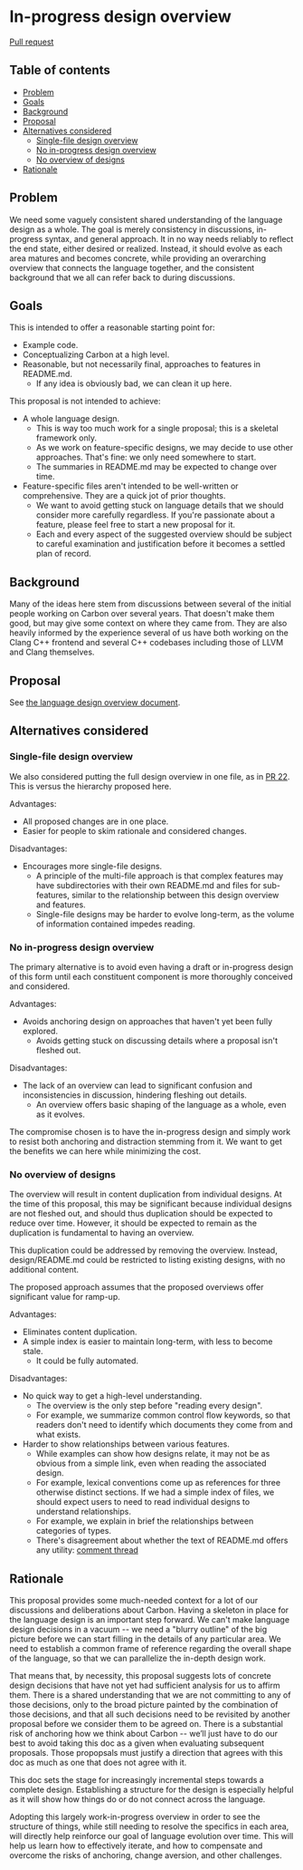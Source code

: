 # In-progress design overview

<!--
Part of the Carbon Language project, under the Apache License v2.0 with LLVM
Exceptions. See /LICENSE for license information.
SPDX-License-Identifier: Apache-2.0 WITH LLVM-exception
-->

[Pull request](https://github.com/carbon-language/carbon-lang/pull/83)

<!-- toc -->

## Table of contents

-   [Problem](#problem)
-   [Goals](#goals)
-   [Background](#background)
-   [Proposal](#proposal)
-   [Alternatives considered](#alternatives-considered)
    -   [Single-file design overview](#single-file-design-overview)
    -   [No in-progress design overview](#no-in-progress-design-overview)
    -   [No overview of designs](#no-overview-of-designs)
-   [Rationale](#rationale)

<!-- tocstop -->

## Problem

We need some vaguely consistent shared understanding of the language design as a
whole. The goal is merely consistency in discussions, in-progress syntax, and
general approach. It in no way needs reliably to reflect the end state, either
desired or realized. Instead, it should evolve as each area matures and becomes
concrete, while providing an overarching overview that connects the language
together, and the consistent background that we all can refer back to during
discussions.

## Goals

This is intended to offer a reasonable starting point for:

-   Example code.
-   Conceptualizing Carbon at a high level.
-   Reasonable, but not necessarily final, approaches to features in README.md.
    -   If any idea is obviously bad, we can clean it up here.

This proposal is not intended to achieve:

-   A whole language design.
    -   This is way too much work for a single proposal; this is a skeletal
        framework only.
    -   As we work on feature-specific designs, we may decide to use other
        approaches. That's fine: we only need somewhere to start.
    -   The summaries in README.md may be expected to change over time.
-   Feature-specific files aren't intended to be well-written or comprehensive.
    They are a quick jot of prior thoughts.
    -   We want to avoid getting stuck on language details that we should
        consider more carefully regardless. If you're passionate about a
        feature, please feel free to start a new proposal for it.
    -   Each and every aspect of the suggested overview should be subject to
        careful examination and justification before it becomes a settled plan
        of record.

## Background

Many of the ideas here stem from discussions between several of the initial
people working on Carbon over several years. That doesn't make them good, but
may give some context on where they came from. They are also heavily informed by
the experience several of us have both working on the Clang C++ frontend and
several C++ codebases including those of LLVM and Clang themselves.

## Proposal

See [the language design overview document](/docs/design/README.md).

## Alternatives considered

### Single-file design overview

We also considered putting the full design overview in one file, as in
[PR 22](https://github.com/carbon-language/carbon-lang/pull/22). This is versus
the hierarchy proposed here.

Advantages:

-   All proposed changes are in one place.
-   Easier for people to skim rationale and considered changes.

Disadvantages:

-   Encourages more single-file designs.
    -   A principle of the multi-file approach is that complex features may have
        subdirectories with their own README.md and files for sub-features,
        similar to the relationship between this design overview and features.
    -   Single-file designs may be harder to evolve long-term, as the volume of
        information contained impedes reading.

### No in-progress design overview

The primary alternative is to avoid even having a draft or in-progress design of
this form until each constituent component is more thoroughly conceived and
considered.

Advantages:

-   Avoids anchoring design on approaches that haven't yet been fully explored.
    -   Avoids getting stuck on discussing details where a proposal isn't
        fleshed out.

Disadvantages:

-   The lack of an overview can lead to significant confusion and
    inconsistencies in discussion, hindering fleshing out details.
    -   An overview offers basic shaping of the language as a whole, even as it
        evolves.

The compromise chosen is to have the in-progress design and simply work to
resist both anchoring and distraction stemming from it. We want to get the
benefits we can here while minimizing the cost.

### No overview of designs

The overview will result in content duplication from individual designs. At the
time of this proposal, this may be significant because individual designs are
not fleshed out, and should thus duplication should be expected to reduce over
time. However, it should be expected to remain as the duplication is fundamental
to having an overview.

This duplication could be addressed by removing the overview. Instead,
design/README.md could be restricted to listing existing designs, with no
additional content.

The proposed approach assumes that the proposed overviews offer significant
value for ramp-up.

Advantages:

-   Eliminates content duplication.
-   A simple index is easier to maintain long-term, with less to become stale.
    -   It could be fully automated.

Disadvantages:

-   No quick way to get a high-level understanding.
    -   The overview is the only step before "reading every design".
    -   For example, we summarize common control flow keywords, so that readers
        don't need to identify which documents they come from and what exists.
-   Harder to show relationships between various features.
    -   While examples can show how designs relate, it may not be as obvious
        from a simple link, even when reading the associated design.
    -   For example, lexical conventions come up as references for three
        otherwise distinct sections. If we had a simple index of files, we
        should expect users to need to read individual designs to understand
        relationships.
    -   For example, we explain in brief the relationships between categories of
        types.
    -   There's disagreement about whether the text of README.md offers any
        utility:
        [comment thread](https://github.com/carbon-language/carbon-lang/pull/83/files/25437de9e61b3a15e8ddde67b6297f1795922355..97da855dbe6023930e02473af46abea03af991e7#r444487049)

## Rationale

This proposal provides some much-needed context for a lot of our discussions and
deliberations about Carbon. Having a skeleton in place for the language design
is an important step forward. We can't make language design decisions in a
vacuum -- we need a "blurry outline" of the big picture before we can start
filling in the details of any particular area. We need to establish a common
frame of reference regarding the overall shape of the language, so that we can
parallelize the in-depth design work.

That means that, by necessity, this proposal suggests lots of concrete design
decisions that have not yet had sufficient analysis for us to affirm them. There
is a shared understanding that we are not committing to any of those decisions,
only to the broad picture painted by the combination of those decisions, and
that all such decisions need to be revisited by another proposal before we
consider them to be agreed on. There is a substantial risk of anchoring how we
think about Carbon -- we’ll just have to do our best to avoid taking this doc as
a given when evaluating subsequent proposals. Those propopsals must justify a
direction that agrees with this doc as much as one that does not agree with it.

This doc sets the stage for increasingly incremental steps towards a complete
design. Establishing a structure for the design is especially helpful as it will
show how things do or do not connect across the language.

Adopting this largely work-in-progress overview in order to see the structure of
things, while still needing to resolve the specifics in each area, will directly
help reinforce our goal of language evolution over time. This will help us learn
how to effectively iterate, and how to compensate and overcome the risks of
anchoring, change aversion, and other challenges.
